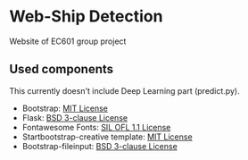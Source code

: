 # Web-Ship Detection

Website of EC601 group project

## Used components

This currently doesn't include Deep Learning part (predict.py).

- Bootstrap: [MIT License](https://getbootstrap.com/docs/4.0/about/license/)
- Flask: [BSD 3-clause License](http://flask.pocoo.org/docs/1.0/license/)
- Fontawesome Fonts: [SIL OFL 1.1 License](https://fontawesome.com/license/free)
- Startbootstrap-creative template: [MIT License](https://github.com/BlackrockDigital/startbootstrap-creative/blob/master/LICENSE)
- Bootstrap-fileinput: [BSD 3-clause License](https://github.com/kartik-v/bootstrap-fileinput/blob/master/LICENSE.md)
